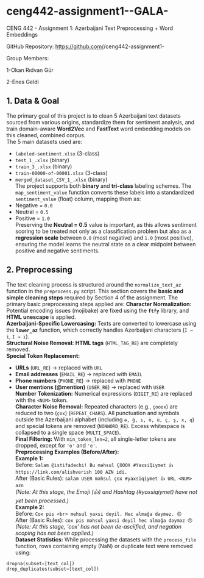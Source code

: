 # ceng442-assignment1--GALA-

CENG 442 - Assignment 1: Azerbaijani Text Preprocessing + Word Embeddings 


GitHub Repository: https://github.com/<org-or-user>/ceng442-assignment1-<groupname> 

Group Members:

1-Okan Rıdvan Gür

2-Enes Geldi

## 1. Data & Goal
The primary goal of this project is to clean 5 Azerbaijani text datasets sourced from various origins, standardize them for sentiment analysis, and train domain-aware **Word2Vec** and **FastText** word embedding models on this cleaned, combined corpus.  
The 5 main datasets used are:  
- `labeled-sentiment.xlsx` (3-class)  
- `test_1_.xlsx` (binary)  
- `train_3_.xlsx` (binary)  
- `train-00000-of-00001.xlsx` (3-class)  
- `merged_dataset_CSV_1_.xlsx` (binary)  
The project supports both **binary** and **tri-class** labeling schemes. The `map_sentiment_value` function converts these labels into a standardized `sentiment_value` (float) column, mapping them as:  
- Negative = `0.0`  
- Neutral = `0.5`  
- Positive = `1.0`  
Preserving the **Neutral = 0.5** value is important, as this allows sentiment scoring to be treated not only as a classification problem but also as a **regression scale** between `0.0` (most negative) and `1.0` (most positive), ensuring the model learns the neutral state as a clear midpoint between positive and negative sentiments.


## 2. Preprocessing
The text cleaning process is structured around the `normalize_text_az` function in the `preprocess.py` script. This section covers the **basic and simple cleaning steps** required by Section 4 of the assignment.
The primary basic preprocessing steps applied are:
**Character Normalization:** Potential encoding issues (mojibake) are fixed using the **`ftfy`** library, and **HTML unescape** is applied.  
**Azerbaijani-Specific Lowercasing:** Texts are converted to lowercase using the **`lower_az`** function, which correctly handles Azerbaijani characters (`İ → i`, `I → ı`).  
**Structural Noise Removal:** **HTML tags** (`HTML_TAG_RE`) are completely removed.  
**Special Token Replacement:**  
- **URLs** (`URL_RE`) → replaced with `URL`  
- **Email addresses** (`EMAIL_RE`) → replaced with `EMAIL`  
- **Phone numbers** (`PHONE_RE`) → replaced with `PHONE`  
- **User mentions (@mention)** (`USER_RE`) → replaced with `USER`  
**Number Tokenization:** Numerical expressions (`DIGIT_RE`) are replaced with the `<NUM>` token.  
**Character Noise Removal:** Repeated characters (e.g., `çooox`) are reduced to two (`çox`) (`REPEAT_CHARS`). All punctuation and symbols outside the Azerbaijani alphabet (including `ə, ğ, ı, ö, ü, ç, ş, x, q`) and special tokens are removed (`NONWORD_RE`). Excess whitespace is collapsed to a single space (`MULTI_SPACE`).  
**Final Filtering:** With `min_token_len=2`, all single-letter tokens are dropped, except for `'o'` and `'e'`.  
**Preprocessing Examples (Before/After):**  
**Example 1:**  
Before: `Salam @istifadechi! Bu məhsul ÇOOOX #YaxsiQiymet 👍 https://link.com/alishverish 100 AZN idi.`  
After (Basic Rules): `salam USER məhsul çox #yaxsiqiymet 👍 URL <NUM> azn`  
*(Note: At this stage, the Emoji (👍) and Hashtag (#yaxsiqiymet) have not yet been processed.)*  
**Example 2:**  
Before: `Cox pis <br> mehsul yaxsi deyil. Hec almağa dəyməz. 😠`  
After (Basic Rules): `cox pis məhsul yaxsi deyil hec almağa dəyməz 😠`  
*(Note: At this stage, 'cox' has not been de-asciified, and negation scoping has not been applied.)*  
**Dataset Statistics:** While processing the datasets with the `process_file` function, rows containing empty (NaN) or duplicate text were removed using:
```python
dropna(subset=[text_col])
drop_duplicates(subset=[text_col])


